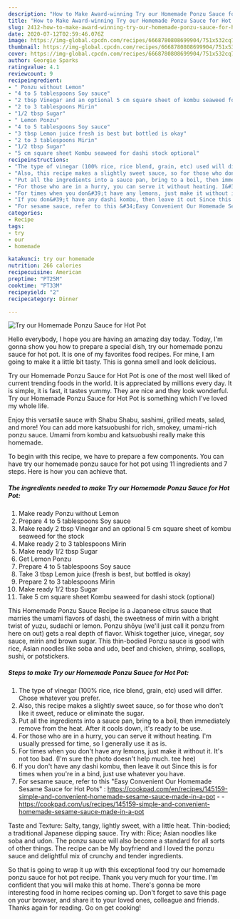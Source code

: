 ```yaml
---
description: "How to Make Award-winning Try our Homemade Ponzu Sauce for Hot Pot"
title: "How to Make Award-winning Try our Homemade Ponzu Sauce for Hot Pot"
slug: 2412-how-to-make-award-winning-try-our-homemade-ponzu-sauce-for-hot-pot
date: 2020-07-12T02:59:46.076Z
image: https://img-global.cpcdn.com/recipes/6668780808699904/751x532cq70/try-our-homemade-ponzu-sauce-for-hot-pot-recipe-main-photo.jpg
thumbnail: https://img-global.cpcdn.com/recipes/6668780808699904/751x532cq70/try-our-homemade-ponzu-sauce-for-hot-pot-recipe-main-photo.jpg
cover: https://img-global.cpcdn.com/recipes/6668780808699904/751x532cq70/try-our-homemade-ponzu-sauce-for-hot-pot-recipe-main-photo.jpg
author: Georgie Sparks
ratingvalue: 4.1
reviewcount: 9
recipeingredient:
- " Ponzu without Lemon"
- "4 to 5 tablespoons Soy sauce"
- "2 tbsp Vinegar and an optional 5 cm square sheet of kombu seaweed for the stock"
- "2 to 3 tablespoons Mirin"
- "1/2 tbsp Sugar"
- " Lemon Ponzu"
- "4 to 5 tablespoons Soy sauce"
- "3 tbsp Lemon juice fresh is best but bottled is okay"
- "2 to 3 tablespoons Mirin"
- "1/2 tbsp Sugar"
- "5 cm square sheet Kombu seaweed for dashi stock optional"
recipeinstructions:
- "The type of vinegar (100% rice, rice blend, grain, etc) used will differ. Chose whatever you prefer."
- "Also, this recipe makes a slightly sweet sauce, so for those who don&#39;t like it sweet, reduce or eliminate the sugar."
- "Put all the ingredients into a sauce pan, bring to a boil, then immediately remove from the heat. After it cools down, it&#39;s ready to be use."
- "For those who are in a hurry, you can serve it without heating. I&#39;m usually pressed for time, so I generally use it as is."
- "For times when you don&#39;t have any lemons, just make it without it. It&#39;s not too bad. (I&#39;m sure the photo doesn&#39;t help much. tee hee)"
- "If you don&#39;t have any dashi kombu, then leave it out Since this is for times when you&#39;re in a bind, just use whatever you have."
- "For sesame sauce, refer to this &#34;Easy Convenient Our Homemade Sesame Sauce for Hot Pots&#34; : https://cookpad.com/en/recipes/145159-simple-and-convenient-homemade-sesame-sauce-made-in-a-pot  https://cookpad.com/us/recipes/145159-simple-and-convenient-homemade-sesame-sauce-made-in-a-pot"
categories:
- Recipe
tags:
- try
- our
- homemade

katakunci: try our homemade 
nutrition: 266 calories
recipecuisine: American
preptime: "PT25M"
cooktime: "PT33M"
recipeyield: "2"
recipecategory: Dinner

---
```



![Try our Homemade Ponzu Sauce for Hot Pot](https://img-global.cpcdn.com/recipes/6668780808699904/751x532cq70/try-our-homemade-ponzu-sauce-for-hot-pot-recipe-main-photo.jpg)

Hello everybody, I hope you are having an amazing day today. Today, I'm gonna show you how to prepare a special dish, try our homemade ponzu sauce for hot pot. It is one of my favorites food recipes. For mine, I am going to make it a little bit tasty. This is gonna smell and look delicious.

Try our Homemade Ponzu Sauce for Hot Pot is one of the most well liked of current trending foods in the world. It is appreciated by millions every day. It is simple, it is fast, it tastes yummy. They are nice and they look wonderful. Try our Homemade Ponzu Sauce for Hot Pot is something which I've loved my whole life.

Enjoy this versatile sauce with Shabu Shabu, sashimi, grilled meats, salad, and more! You can add more katsuobushi for rich, smokey, umami-rich ponzu sauce. Umami from kombu and katsuobushi really make this homemade.


To begin with this recipe, we have to prepare a few components. You can have try our homemade ponzu sauce for hot pot using 11 ingredients and 7 steps. Here is how you can achieve that.

<!--inarticleads1-->

##### The ingredients needed to make Try our Homemade Ponzu Sauce for Hot Pot:

1. Make ready  Ponzu without Lemon
1. Prepare 4 to 5 tablespoons Soy sauce
1. Make ready 2 tbsp Vinegar and an optional 5 cm square sheet of kombu seaweed for the stock
1. Make ready 2 to 3 tablespoons Mirin
1. Make ready 1/2 tbsp Sugar
1. Get  Lemon Ponzu
1. Prepare 4 to 5 tablespoons Soy sauce
1. Take 3 tbsp Lemon juice (fresh is best, but bottled is okay)
1. Prepare 2 to 3 tablespoons Mirin
1. Make ready 1/2 tbsp Sugar
1. Take 5 cm square sheet Kombu seaweed for dashi stock (optional)


This Homemade Ponzu Sauce Recipe is a Japanese citrus sauce that marries the umami flavors of dashi, the sweetness of mirin with a bright twist of yuzu, sudachi or lemon. Ponzu shōyu (we&#39;ll just call it ponzu from here on out) gets a real depth of flavor. Whisk together juice, vinegar, soy sauce, mirin and brown sugar. This thin-bodied Ponzu sauce is good with rice, Asian noodles like soba and udo, beef and chicken, shrimp, scallops, sushi, or potstickers. 

<!--inarticleads2-->

##### Steps to make Try our Homemade Ponzu Sauce for Hot Pot:

1. The type of vinegar (100% rice, rice blend, grain, etc) used will differ. Chose whatever you prefer.
1. Also, this recipe makes a slightly sweet sauce, so for those who don&#39;t like it sweet, reduce or eliminate the sugar.
1. Put all the ingredients into a sauce pan, bring to a boil, then immediately remove from the heat. After it cools down, it&#39;s ready to be use.
1. For those who are in a hurry, you can serve it without heating. I&#39;m usually pressed for time, so I generally use it as is.
1. For times when you don&#39;t have any lemons, just make it without it. It&#39;s not too bad. (I&#39;m sure the photo doesn&#39;t help much. tee hee)
1. If you don&#39;t have any dashi kombu, then leave it out Since this is for times when you&#39;re in a bind, just use whatever you have.
1. For sesame sauce, refer to this &#34;Easy Convenient Our Homemade Sesame Sauce for Hot Pots&#34; : https://cookpad.com/en/recipes/145159-simple-and-convenient-homemade-sesame-sauce-made-in-a-pot -  - https://cookpad.com/us/recipes/145159-simple-and-convenient-homemade-sesame-sauce-made-in-a-pot


Taste and Texture: Salty, tangy, lightly sweet, with a little heat. Thin-bodied; a traditional Japanese dipping sauce. Try with: Rice; Asian noodles like soba and udon. The ponzu sauce will also become a standard for all sorts of other things. The recipe can be My boyfriend and I loved the ponzu sauce and delightful mix of crunchy and tender ingredients. 

So that is going to wrap it up with this exceptional food try our homemade ponzu sauce for hot pot recipe. Thank you very much for your time. I'm confident that you will make this at home. There's gonna be more interesting food in home recipes coming up. Don't forget to save this page on your browser, and share it to your loved ones, colleague and friends. Thanks again for reading. Go on get cooking!
